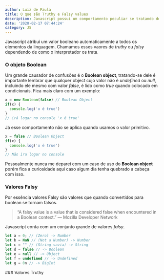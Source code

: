 ```yaml
---
author: Luiz de Paula
title: O que são Truthy e Falsy values
description: Javascript possui um comportamento peculiar se tratando de condicionais
date: '2020-02-17 07:44:24'
category: JS
---
```

Javascript atribui um valor booleano automaticamente a todos os elementos da linguagem. Chamamos esses vaores de *truthy* ou *falsy* dependendo de como o interpretador os trata.

### O objeto Boolean

Um grande causador de confusões é o **Boolean object**, tratando-se dele é importante lembrar que qualquer object cujo valor não é *undefined* ou *null*, incluindo ele mesmo com valor *false*, é lido como *true* quando colocado em condicionais. Fica mais claro com um exemplo:

```javascript
x = new Boolean(false) // Boolean Object
if(x) {
  console.log('x é true')
}
// irá logar no console 'x é true'
```

Já esse comportamento não se aplica quando usamos o valor primitivo.

```javascript
x = false // Boolean Object
if(x) {
  console.log('x é true')
}
// Não ira logar no console
```

Pessoalmente nunca me deparei com um caso de uso do **Boolean object** porém fica a curiosidade aqui caso algum dia tenha quebrado a cabeça com isso.

### Valores Falsy

Por essência valores Falsy são valores que quando convertidos para boolean se tornam falsos.

> “A falsy value is a value that is considered false when encountered in a Boolean context.” — Mozilla Developer Network

Javascript conta com um conjunto grande de valores *falsy*.

```javascript
let a = 0; // (Zero) -> Number
let b = NaN // (Not a Number) -> Number
let c = "" // (String vazia) -> String
let d = false // -> Boolean
let e = null // -> Object
let f = undefined // -> Undefined
let g = 0n // -> BigInt
```



\### Valores Truthy
